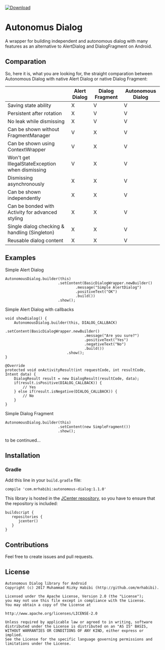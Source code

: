 [ ![Download](https://api.bintray.com/packages/mrhabibi/maven/autonomous-dialog/images/download.svg) ](https://bintray.com/mrhabibi/maven/autonomous-dialog/_latestVersion)

# Autonomus Dialog
A wrapper for building independent and autonomous dialog with many features as an alternative to AlertDialog and DialogFragment on Android.

## Comparation

So, here it is, what you are looking for, the straight comparation between Autonomous Dialog with native Alert Dialog or native Dialog Fragment:

|                                                  | Alert Dialog | Dialog Fragment | Autonomous Dialog |
|--------------------------------------------------|--------------|-----------------|-------------------|
| Saving state ability                             |       X      |        V        |         V         |
| Persistent after rotation                        |       X      |        V        |         V         |
| No leak while dismissing                         |       X      |        V        |         V         |
| Can be shown without FragmentManager             |       V      |        X        |         V         |
| Can be shown using ContextWrapper                |       V      |        X        |         V         |
| Won't get IllegalStateException when dismissing  |       V      |        X        |         V         |
| Dismissing asynchronously                        |       X      |        X        |         V         |
| Can be shown independently                       |       X      |        X        |         V         |
| Can be bonded with Activity for advanced styling |       X      |        X        |         V         |
| Single dialog checking & handling (Singleton)    |       X      |        X        |         V         |
| Reusable dialog content                          |       X      |        X        |         V         |

## Examples

Simple Alert Dialog

```
AutonomousDialog.builder(this)
                        .setContent(BasicDialogWrapper.newBuilder()
                                .message("Simple AlertDialog")
                                .positiveText("OK")
                                .build())
                        .show();
```

Simple Alert Dialog with callbacks

```
void showDialog() {
    AutonomousDialog.builder(this, DIALOG_CALLBACK)
                            .setContent(BasicDialogWrapper.newBuilder()
                                    .message("Are you sure?")
                                    .positiveText("Yes")
                                    .negativeText("No")
                                    .build())
                            .show();
}
    
@Override
protected void onActivityResult(int requestCode, int resultCode, Intent data) {
    DialogResult result = new DialogResult(resultCode, data);
    if(result.isPositive(DIALOG_CALLBACK)) {
        // Yes
    } else if(result.isNegative(DIALOG_CALLBACK)) {
        // No
    }
}
```

Simple Dialog Fragment

```
AutonomousDialog.builder(this)
                        .setContent(new SimpleFragment())
                        .show();
```

to be continued...

## Installation

### Gradle

Add this line in your `build.gradle` file:

```
compile 'com.mrhabibi:autonomous-dialog:1.1.0'
```

This library is hosted in the [JCenter repository](https://bintray.com/mrhabibi/maven), so you have to ensure that the repository is included:

```
buildscript {
   repositories {
      jcenter()
   }
}
```

## Contributions

Feel free to create issues and pull requests.

## License

```
Autonomous Dialog library for Android
Copyright (c) 2017 Muhammad Rizky Habibi (http://github.com/mrhabibi).

Licensed under the Apache License, Version 2.0 (the "License");
you may not use this file except in compliance with the License.
You may obtain a copy of the License at

http://www.apache.org/licenses/LICENSE-2.0

Unless required by applicable law or agreed to in writing, software
distributed under the License is distributed on an "AS IS" BASIS,
WITHOUT WARRANTIES OR CONDITIONS OF ANY KIND, either express or implied.
See the License for the specific language governing permissions and
limitations under the License.
```
